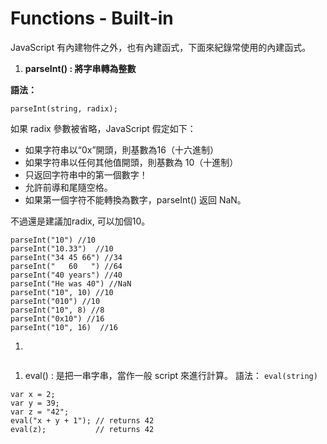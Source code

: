 # Functions - Built-in

JavaScript 有內建物件之外，也有內建函式，下面來紀錄常使用的內建函式。



1. **parseInt\(\) : 將字串轉為整數**

**語法：** 

```text
parseInt(string, radix);
```

如果 radix 參數被省略，JavaScript 假定如下：

* 如果字符串以“0x”開頭，則基數為16（十六進制）
* 如果字符串以任何其他值開頭，則基數為 10（十進制）
* 只返回字符串中的第一個數字！
* 允許前導和尾隨空格。
* 如果第一個字符不能轉換為數字，parseInt\(\) 返回 NaN。

不過還是建議加radix, 可以加個10。 

```text
parseInt("10") //10
parseInt("10.33")  //10
parseInt("34 45 66") //34
parseInt("   60   ") //64
parseInt("40 years") //40
parseInt("He was 40") //NaN
parseInt("10", 10) //10
parseInt("010") //10
parseInt("10", 8) //8
parseInt("0x10") //16
parseInt("10", 16)  //16
```

1. 
```text

```

1. eval\(\) : 是把一串字串，當作一般 script 來進行計算。 語法： `eval(string)`

```text
var x = 2;
var y = 39;
var z = "42";
eval("x + y + 1"); // returns 42
eval(z);           // returns 42
```



